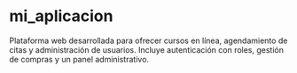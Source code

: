 # mi_aplicacion
Plataforma web desarrollada para ofrecer cursos en línea, agendamiento de citas y administración de usuarios. Incluye autenticación con roles, gestión de compras y un panel administrativo. 
